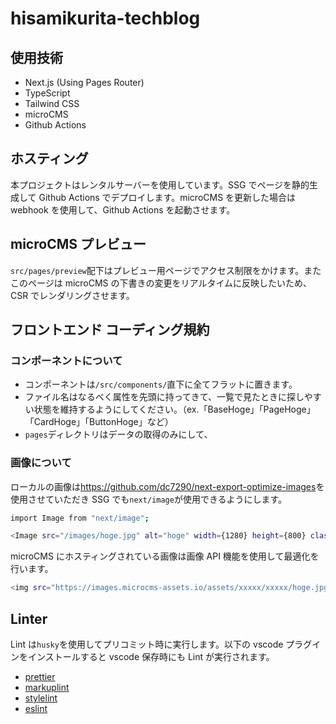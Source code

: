 # hisamikurita-techblog

## 使用技術

- Next.js (Using Pages Router)
- TypeScript
- Tailwind CSS
- microCMS
- Github Actions

## ホスティング

本プロジェクトはレンタルサーバーを使用しています。SSG でページを静的生成して Github Actions でデプロイします。microCMS を更新した場合は webhook を使用して、Github Actions を起動させます。

## microCMS プレビュー

`src/pages/preview`配下はプレビュー用ページでアクセス制限をかけます。またこのページは microCMS の下書きの変更をリアルタイムに反映したいため、CSR でレンダリングさせます。

## フロントエンド コーディング規約

### コンポーネントについて

- コンポーネントは`/src/components/`直下に全てフラットに置きます。
- ファイル名はなるべく属性を先頭に持ってきて、一覧で見たときに探しやすい状態を維持するようにしてください。（ex.「BaseHoge」「PageHoge」「CardHoge」「ButtonHoge」など）
- `pages`ディレクトリはデータの取得のみにして、

### 画像について

ローカルの画像は<https://github.com/dc7290/next-export-optimize-images>を使用させていただき SSG でも`next/image`が使用できるようにします。

```bash
import Image from "next/image";

<Image src="/images/hoge.jpg" alt="hoge" width={1280} height={800} className=""/>
```

microCMS にホスティングされている画像は画像 API 機能を使用して最適化を行います。

```bash
<img src="https://images.microcms-assets.io/assets/xxxxx/xxxxx/hoge.jpg?fm=webp&q=80" alt="hoge" width={1280} height={800} decoding="async"/>
```

## Linter

Lint は`husky`を使用してプリコミット時に実行します。以下の vscode プラグインをインストールすると vscode 保存時にも Lint が実行されます。

- [prettier](https://marketplace.visualstudio.com/items?itemName=esbenp.prettier-vscode)
- [markuplint](https://marketplace.visualstudio.com/items?itemName=yusukehirao.vscode-markuplint)
- [stylelint](https://marketplace.visualstudio.com/items?itemName=stylelint.vscode-stylelint)
- [eslint](https://marketplace.visualstudio.com/items?itemName=dbaeumer.vscode-eslint)
